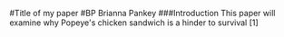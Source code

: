 #Title of my paper
#BP Brianna Pankey
###Introduction
This paper will examine why Popeye's chicken sandwich is a hinder to survival [1]
